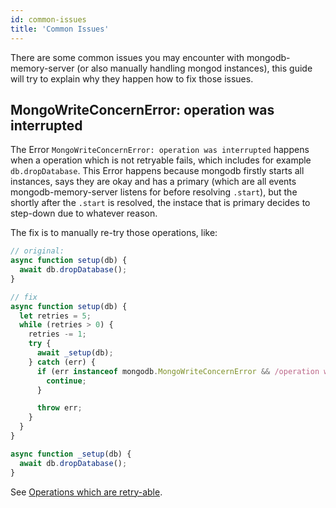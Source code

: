 ```yaml
---
id: common-issues
title: 'Common Issues'
---
```


There are some common issues you may encounter with mongodb-memory-server (or also manually handling mongod instances), this guide will try to explain why they happen how to fix those issues.

## MongoWriteConcernError: operation was interrupted

The Error `MongoWriteConcernError: operation was interrupted` happens when a operation which is not retryable fails, which includes for example `db.dropDatabase`.
This Error happens because mongodb firstly starts all instances, says they are okay and has a primary (which are all events mongodb-memory-server listens for before resolving `.start`), but the shortly after the `.start` is resolved, the instace that is primary decides to step-down due to whatever reason.

The fix is to manually re-try those operations, like:

```js
// original:
async function setup(db) {
  await db.dropDatabase();
}

// fix
async function setup(db) {
  let retries = 5;
  while (retries > 0) {
    retries -= 1;
    try {
      await _setup(db);
    } catch (err) {
      if (err instanceof mongodb.MongoWriteConcernError && /operation was interrupted/.test(err.message)) {
        continue;
      }

      throw err;
    }
  }
}

async function _setup(db) {
  await db.dropDatabase();
}
```

See [Operations which are retry-able](https://www.mongodb.com/docs/manual/core/retryable-writes/#retryable-write-operations).
